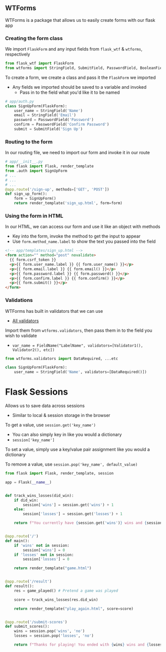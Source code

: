 ## WTForms

WTForms is a package that allows us to easily create forms with our flask app

### Creating the form class

We import `FlaskForm` and any input fields from `flask_wtf` & `wtforms`, respectively

```py
from flask_wtf import FlaskForm
from wtforms import StringField, SubmitField, PasswordField, BooleanField ... etc.
```

To create a form, we create a class and pass it the `FlaskForm` we imported

- Any fields we imported should be saved to a variable and invoked
  - Pass in to the field what you'd like it to be named

```py
# app/auth.py
class SignUpForm(FlaskForm):
    user_name = StringField('Name')
    email = StringField('Email')
    password = PasswordField('Password')
    confirm = PasswordField('Confirm Password')
    submit = SubmitField('Sign Up')
```

### Routing to the form

In our routing file, we need to import our form and invoke it in our route

```py
# app/__init__.py
from flask import Flask, render_template
from .auth import SignUpForm
# ...
# ...
# ...
@app.route('/sign-up', methods=['GET', 'POST'])
def sign_up_form():
    form = SignUpForm()
    return render_template('sign_up.html', form=form)
```

### Using the form in HTML

In our HTML, we can access our form and use it like an object with methods

- Key into the form, invoke the method to get the input to appear
- Use `form.method_name.label` to show the text you passed into the field

```html
<!-- app/templates/sign_up.html -->
<form action="" method="post" novalidate>
  {{ form.csrf_token }}
  <p>{{ form.user_name.label }} {{ form.user_name() }}</p>
  <p>{{ form.email.label }} {{ form.email() }}</p>
  <p>{{ form.password.label }} {{ form.password() }}</p>
  <p>{{ form.confirm.label }} {{ form.confirm() }}</p>
  <p>{{ form.submit() }}</p>
</form>
```

### Validations

WTForms has built in validators that we can use

- [All validators](https://wtforms.readthedocs.io/en/2.3.x/validators/)

Import them from `wtforms.validators`, then pass them in to the field you wish to validate

- `var_name = FieldName("LabelName", validators=[Validator1(), Validator2(), etc])`

```py
from wtforms.validators import DataRequired, ...etc

class SignUpForm(FlaskForm):
    user_name = StringField('Name', validators=[DataRequired()])
```


# Flask Sessions

Allows us to save data across sessions

- Similar to local & session storage in the browser

To get a value, use `session.get('key_name')`

- You can also simply key in like you would a dictionary
- `session['key_name']`

To set a value, simply use a key/value pair assignment like you would a dictionary

To remove a value, use `session.pop('key_name', default_value)`

```py
from flask import Flask, render_template, session

app = Flask(__name__)


def track_wins_losses(did_win):
    if did_win:
        session['wins'] = session.get('wins') + 1
    else:
        session['losses'] = session.get('losses') + 1

    return f"You currently have {session.get('wins')} wins and {session.get('losses')} losses"


@app.route('/')
def main():
    if 'wins' not in session:
        session['wins'] = 0
    if 'losses' not in session:
        session['losses'] = 0

    return render_template("game.html")


@app.route('/result')
def result():
    res = game_played() # Pretend a game was played

    score = track_wins_losses(res.did_win)

    return render_template("play_again.html", score=score)


@app.route('/submit-scores')
def submit_scores():
    wins = session.pop('wins', 'no')
    losses = session.pop('losses', 'no')

    return f"Thanks for playing! You ended with {wins} wins and {losses} losses"
```
